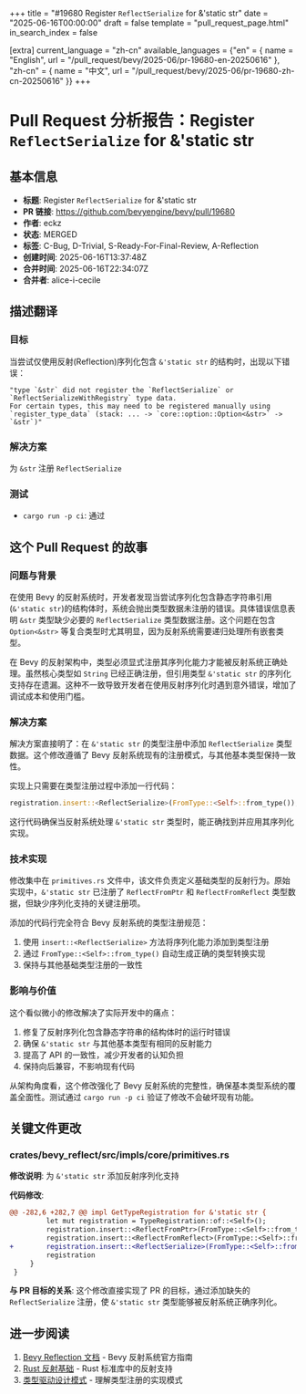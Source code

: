 +++
title = "#19680 Register `ReflectSerialize` for &'static str"
date = "2025-06-16T00:00:00"
draft = false
template = "pull_request_page.html"
in_search_index = false

[extra]
current_language = "zh-cn"
available_languages = {"en" = { name = "English", url = "/pull_request/bevy/2025-06/pr-19680-en-20250616" }, "zh-cn" = { name = "中文", url = "/pull_request/bevy/2025-06/pr-19680-zh-cn-20250616" }}
+++

# Pull Request 分析报告：Register `ReflectSerialize` for &'static str

## 基本信息
- **标题**: Register `ReflectSerialize` for &'static str
- **PR 链接**: https://github.com/bevyengine/bevy/pull/19680
- **作者**: eckz
- **状态**: MERGED
- **标签**: C-Bug, D-Trivial, S-Ready-For-Final-Review, A-Reflection
- **创建时间**: 2025-06-16T13:37:48Z
- **合并时间**: 2025-06-16T22:34:07Z
- **合并者**: alice-i-cecile

## 描述翻译
### 目标
当尝试仅使用反射(Reflection)序列化包含 `&'static str` 的结构时，出现以下错误：
```
"type `&str` did not register the `ReflectSerialize` or `ReflectSerializeWithRegistry` type data. 
For certain types, this may need to be registered manually using `register_type_data` (stack: ... -> `core::option::Option<&str>` -> `&str`)"
```

### 解决方案
为 `&str` 注册 `ReflectSerialize`

### 测试
- `cargo run -p ci`: 通过

## 这个 Pull Request 的故事

### 问题与背景
在使用 Bevy 的反射系统时，开发者发现当尝试序列化包含静态字符串引用(`&'static str`)的结构体时，系统会抛出类型数据未注册的错误。具体错误信息表明 `&str` 类型缺少必要的 `ReflectSerialize` 类型数据注册。这个问题在包含 `Option<&str>` 等复合类型时尤其明显，因为反射系统需要递归处理所有嵌套类型。

在 Bevy 的反射架构中，类型必须显式注册其序列化能力才能被反射系统正确处理。虽然核心类型如 `String` 已经正确注册，但引用类型 `&'static str` 的序列化支持存在遗漏。这种不一致导致开发者在使用反射序列化时遇到意外错误，增加了调试成本和使用门槛。

### 解决方案
解决方案直接明了：在 `&'static str` 的类型注册中添加 `ReflectSerialize` 类型数据。这个修改遵循了 Bevy 反射系统现有的注册模式，与其他基本类型保持一致性。

实现上只需要在类型注册过程中添加一行代码：
```rust
registration.insert::<ReflectSerialize>(FromType::<Self>::from_type());
```
这行代码确保当反射系统处理 `&'static str` 类型时，能正确找到并应用其序列化实现。

### 技术实现
修改集中在 `primitives.rs` 文件中，该文件负责定义基础类型的反射行为。原始实现中，`&'static str` 已注册了 `ReflectFromPtr` 和 `ReflectFromReflect` 类型数据，但缺少序列化支持的关键注册项。

添加的代码行完全符合 Bevy 反射系统的类型注册规范：
1. 使用 `insert::<ReflectSerialize>` 方法将序列化能力添加到类型注册
2. 通过 `FromType::<Self>::from_type()` 自动生成正确的类型转换实现
3. 保持与其他基础类型注册的一致性

### 影响与价值
这个看似微小的修改解决了实际开发中的痛点：
1. 修复了反射序列化包含静态字符串的结构体时的运行时错误
2. 确保 `&'static str` 与其他基本类型有相同的反射能力
3. 提高了 API 的一致性，减少开发者的认知负担
4. 保持向后兼容，不影响现有代码

从架构角度看，这个修改强化了 Bevy 反射系统的完整性，确保基本类型系统的覆盖全面性。测试通过 `cargo run -p ci` 验证了修改不会破坏现有功能。

## 关键文件更改

### crates/bevy_reflect/src/impls/core/primitives.rs
**修改说明**: 为 `&'static str` 添加反射序列化支持

**代码修改**:
```diff
@@ -282,6 +282,7 @@ impl GetTypeRegistration for &'static str {
         let mut registration = TypeRegistration::of::<Self>();
         registration.insert::<ReflectFromPtr>(FromType::<Self>::from_type());
         registration.insert::<ReflectFromReflect>(FromType::<Self>::from_type());
+        registration.insert::<ReflectSerialize>(FromType::<Self>::from_type());
         registration
     }
 }
```

**与 PR 目标的关系**: 这个修改直接实现了 PR 的目标，通过添加缺失的 `ReflectSerialize` 注册，使 `&'static str` 类型能够被反射系统正确序列化。

## 进一步阅读
1. [Bevy Reflection 文档](https://bevyengine.org/learn/book/features/reflection/) - Bevy 反射系统官方指南
2. [Rust 反射基础](https://doc.rust-lang.org/std/any/) - Rust 标准库中的反射支持
3. [类型驱动设计模式](https://rust-unofficial.github.io/patterns/patterns/behavioural/newtype.html) - 理解类型注册的实现模式